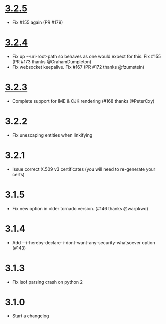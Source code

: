 [3.2.5](https://github.com/paradoxxxzero/butterfly/compare/3.2.4...3.2.5)
=====

* Fix #155 again (PR #179)


[3.2.4](https://github.com/paradoxxxzero/butterfly/compare/3.2.3...3.2.4)
=====

* Fix up --uri-root-path so behaves as one would expect for this. Fix #155 (PR #173 thanks @GrahamDumpleton)
* Fix websocket keepalive. Fix #167 (PR #172 thanks @fzumstein)

[3.2.3](https://github.com/paradoxxxzero/butterfly/compare/3.2.2...3.2.3)
=====

* Complete support for IME & CJK rendering (#168 thanks @PeterCxy)

3.2.2
=====

* Fix unescaping entities when linkifying

3.2.1
=====

* Issue correct X.509 v3 certificates (you will need to re-generate your certs)

3.1.5
=====

* Fix new option in older tornado version. (#146 thanks @warpkwd)

3.1.4
=====

* Add --i-hereby-declare-i-dont-want-any-security-whatsoever option (#143)

3.1.3
=====

* Fix lsof parsing crash on python 2

3.1.0
=====

* Start a changelog

